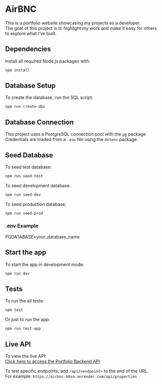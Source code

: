 # AirBNC

This is a portfolio website showcasing my projects as a developer.  
The goal of this project is to highlight my work and make it easy for others to explore what I’ve built.

## Dependencies

Install all required Node.js packages with:

```bash
npm install
```

## Database Setup

To create the database, run the SQL script:

```bash
npm run create-dbs
```

## Database Connection

This project uses a PostgreSQL connection pool with the `pg` package.  
Credentials are loaded from a `.env` file using the `dotenv` package.

## Seed Database

To seed test database:

```bash
npm run seed-test
```

To seed development database:

```bash
npm run seed-dev
```

To seed production database;

```bash
npm run seed-prod
```

### .env Example

PGDATABASE=your_database_name

## Start the app

To start the app in development mode:

```bash
npm run dev
```

## Tests

To run the all tests:

```bash
npm test
```

Or just to run the app:

```bash
npm run test-app
```

## Live API

To view the live API:  
[Click here to access the Portfolio Backend API](https://airbnc-b0sn.onrender.com)

To test specific endpoints, add `/api/<endpoint>` to the end of the URL.  
For example: `https://airbnc-b0sn.onrender.com/api/properties`
